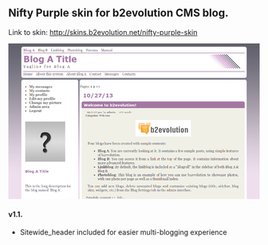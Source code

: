 ## Nifty Purple skin for b2evolution CMS blog.

Link to skin: http://skins.b2evolution.net/nifty-purple-skin

<img src="skinshot.png"/>

#### v1.1.

- Sitewide_header included for easier multi-blogging experience
